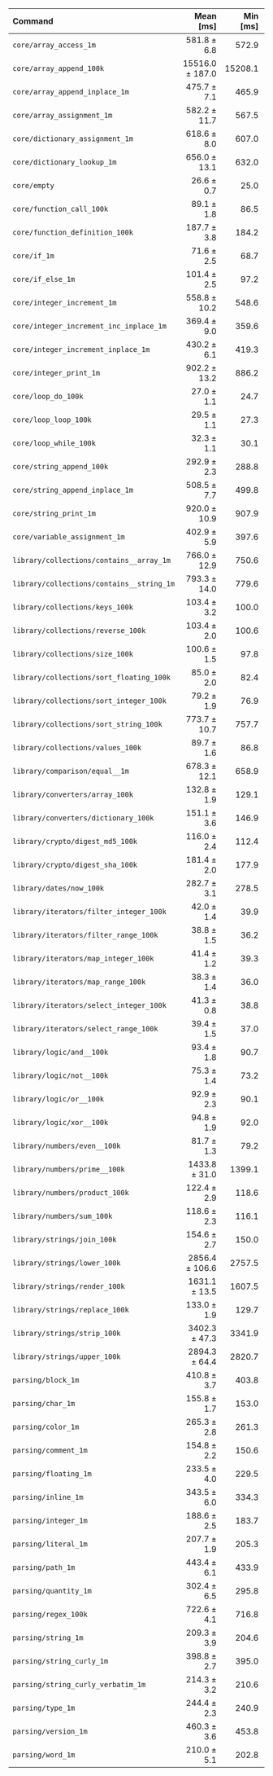 | Command | Mean [ms] | Min [ms] | Max [ms] |
|:---|---:|---:|---:|
| `core/array_access_1m` | 581.8 ± 6.8 | 572.9 | 595.0 | 21.91 ± 0.67 |
| `core/array_append_100k` | 15516.0 ± 187.0 | 15208.1 | 15735.3 | 584.24 ± 17.86 |
| `core/array_append_inplace_1m` | 475.7 ± 7.1 | 465.9 | 484.8 | 17.91 ± 0.57 |
| `core/array_assignment_1m` | 582.2 ± 11.7 | 567.5 | 604.9 | 21.92 ± 0.76 |
| `core/dictionary_assignment_1m` | 618.6 ± 8.0 | 607.0 | 630.2 | 23.29 ± 0.72 |
| `core/dictionary_lookup_1m` | 656.0 ± 13.1 | 632.0 | 671.9 | 24.70 ± 0.85 |
| `core/empty` | 26.6 ± 0.7 | 25.0 | 28.6 |
| `core/function_call_100k` | 89.1 ± 1.8 | 86.5 | 93.7 | 3.35 ± 0.12 |
| `core/function_definition_100k` | 187.7 ± 3.8 | 184.2 | 199.2 | 7.07 ± 0.24 |
| `core/if_1m` | 71.6 ± 2.5 | 68.7 | 82.7 | 2.70 ± 0.12 |
| `core/if_else_1m` | 101.4 ± 2.5 | 97.2 | 107.5 | 3.82 ± 0.14 |
| `core/integer_increment_1m` | 558.8 ± 10.2 | 548.6 | 574.5 | 21.04 ± 0.71 |
| `core/integer_increment_inc_inplace_1m` | 369.4 ± 9.0 | 359.6 | 389.3 | 13.91 ± 0.52 |
| `core/integer_increment_inplace_1m` | 430.2 ± 6.1 | 419.3 | 441.1 | 16.20 ± 0.51 |
| `core/integer_print_1m` | 902.2 ± 13.2 | 886.2 | 922.9 | 33.97 ± 1.08 |
| `core/loop_do_100k` | 27.0 ± 1.1 | 24.7 | 29.6 | 1.02 ± 0.05 |
| `core/loop_loop_100k` | 29.5 ± 1.1 | 27.3 | 33.7 | 1.11 ± 0.05 |
| `core/loop_while_100k` | 32.3 ± 1.1 | 30.1 | 34.9 | 1.22 ± 0.05 |
| `core/string_append_100k` | 292.9 ± 2.3 | 288.8 | 296.0 | 11.03 ± 0.32 |
| `core/string_append_inplace_1m` | 508.5 ± 7.7 | 499.8 | 523.1 | 19.15 ± 0.61 |
| `core/string_print_1m` | 920.0 ± 10.9 | 907.9 | 939.4 | 34.64 ± 1.06 |
| `core/variable_assignment_1m` | 402.9 ± 5.9 | 397.6 | 414.3 | 15.17 ± 0.48 |
| `library/collections/contains__array_1m` | 766.0 ± 12.9 | 750.6 | 794.7 | 28.84 ± 0.94 |
| `library/collections/contains__string_1m` | 793.3 ± 14.0 | 779.6 | 826.0 | 29.87 ± 0.99 |
| `library/collections/keys_100k` | 103.4 ± 3.2 | 100.0 | 115.4 | 3.89 ± 0.16 |
| `library/collections/reverse_100k` | 103.4 ± 2.0 | 100.6 | 107.6 | 3.89 ± 0.13 |
| `library/collections/size_100k` | 100.6 ± 1.5 | 97.8 | 104.9 | 3.79 ± 0.12 |
| `library/collections/sort_floating_100k` | 85.0 ± 2.0 | 82.4 | 89.1 | 3.20 ± 0.12 |
| `library/collections/sort_integer_100k` | 79.2 ± 1.9 | 76.9 | 86.4 | 2.98 ± 0.11 |
| `library/collections/sort_string_100k` | 773.7 ± 10.7 | 757.7 | 798.1 | 29.13 ± 0.91 |
| `library/collections/values_100k` | 89.7 ± 1.6 | 86.8 | 92.2 | 3.38 ± 0.11 |
| `library/comparison/equal__1m` | 678.3 ± 12.1 | 658.9 | 695.1 | 25.54 ± 0.85 |
| `library/converters/array_100k` | 132.8 ± 1.9 | 129.1 | 136.0 | 5.00 ± 0.16 |
| `library/converters/dictionary_100k` | 151.1 ± 3.6 | 146.9 | 157.6 | 5.69 ± 0.21 |
| `library/crypto/digest_md5_100k` | 116.0 ± 2.4 | 112.4 | 122.9 | 4.37 ± 0.15 |
| `library/crypto/digest_sha_100k` | 181.4 ± 2.0 | 177.9 | 185.6 | 6.83 ± 0.21 |
| `library/dates/now_100k` | 282.7 ± 3.1 | 278.5 | 287.6 | 10.64 ± 0.32 |
| `library/iterators/filter_integer_100k` | 42.0 ± 1.4 | 39.9 | 47.4 | 1.58 ± 0.07 |
| `library/iterators/filter_range_100k` | 38.8 ± 1.5 | 36.2 | 45.5 | 1.46 ± 0.07 |
| `library/iterators/map_integer_100k` | 41.4 ± 1.2 | 39.3 | 45.3 | 1.56 ± 0.06 |
| `library/iterators/map_range_100k` | 38.3 ± 1.4 | 36.0 | 44.1 | 1.44 ± 0.07 |
| `library/iterators/select_integer_100k` | 41.3 ± 0.8 | 38.8 | 43.5 | 1.55 ± 0.05 |
| `library/iterators/select_range_100k` | 39.4 ± 1.5 | 37.0 | 45.3 | 1.48 ± 0.07 |
| `library/logic/and__100k` | 93.4 ± 1.8 | 90.7 | 97.9 | 3.52 ± 0.12 |
| `library/logic/not__100k` | 75.3 ± 1.4 | 73.2 | 78.9 | 2.84 ± 0.09 |
| `library/logic/or__100k` | 92.9 ± 2.3 | 90.1 | 102.3 | 3.50 ± 0.13 |
| `library/logic/xor__100k` | 94.8 ± 1.9 | 92.0 | 100.4 | 3.57 ± 0.12 |
| `library/numbers/even__100k` | 81.7 ± 1.3 | 79.2 | 85.1 | 3.08 ± 0.10 |
| `library/numbers/prime__100k` | 1433.8 ± 31.0 | 1399.1 | 1483.6 | 53.99 ± 1.91 |
| `library/numbers/product_100k` | 122.4 ± 2.9 | 118.6 | 130.2 | 4.61 ± 0.17 |
| `library/numbers/sum_100k` | 118.6 ± 2.3 | 116.1 | 124.3 | 4.47 ± 0.15 |
| `library/strings/join_100k` | 154.6 ± 2.7 | 150.0 | 160.0 | 5.82 ± 0.19 |
| `library/strings/lower_100k` | 2856.4 ± 106.6 | 2757.5 | 3117.3 | 107.56 ± 5.02 |
| `library/strings/render_100k` | 1631.1 ± 13.5 | 1607.5 | 1655.9 | 61.42 ± 1.80 |
| `library/strings/replace_100k` | 133.0 ± 1.9 | 129.7 | 137.8 | 5.01 ± 0.16 |
| `library/strings/strip_100k` | 3402.3 ± 47.3 | 3341.9 | 3485.9 | 128.11 ± 4.02 |
| `library/strings/upper_100k` | 2894.3 ± 64.4 | 2820.7 | 2995.2 | 108.98 ± 3.90 |
| `parsing/block_1m` | 410.8 ± 3.7 | 403.8 | 416.3 | 15.47 ± 0.46 |
| `parsing/char_1m` | 155.8 ± 1.7 | 153.0 | 159.0 | 5.87 ± 0.18 |
| `parsing/color_1m` | 265.3 ± 2.8 | 261.3 | 269.9 | 9.99 ± 0.30 |
| `parsing/comment_1m` | 154.8 ± 2.2 | 150.6 | 157.9 | 5.83 ± 0.18 |
| `parsing/floating_1m` | 233.5 ± 4.0 | 229.5 | 241.5 | 8.79 ± 0.29 |
| `parsing/inline_1m` | 343.5 ± 6.0 | 334.3 | 351.6 | 12.93 ± 0.43 |
| `parsing/integer_1m` | 188.6 ± 2.5 | 183.7 | 194.6 | 7.10 ± 0.22 |
| `parsing/literal_1m` | 207.7 ± 1.9 | 205.3 | 212.0 | 7.82 ± 0.23 |
| `parsing/path_1m` | 443.4 ± 6.1 | 433.9 | 452.2 | 16.69 ± 0.52 |
| `parsing/quantity_1m` | 302.4 ± 6.5 | 295.8 | 313.2 | 11.39 ± 0.40 |
| `parsing/regex_100k` | 722.6 ± 4.1 | 716.8 | 728.0 | 27.21 ± 0.78 |
| `parsing/string_1m` | 209.3 ± 3.9 | 204.6 | 217.8 | 7.88 ± 0.27 |
| `parsing/string_curly_1m` | 398.8 ± 2.7 | 395.0 | 402.4 | 15.02 ± 0.43 |
| `parsing/string_curly_verbatim_1m` | 214.3 ± 3.2 | 210.6 | 220.4 | 8.07 ± 0.26 |
| `parsing/type_1m` | 244.4 ± 2.3 | 240.9 | 249.2 | 9.20 ± 0.27 |
| `parsing/version_1m` | 460.3 ± 3.6 | 453.8 | 464.2 | 17.33 ± 0.51 |
| `parsing/word_1m` | 210.0 ± 5.1 | 202.8 | 220.8 | 7.91 ± 0.29 |
